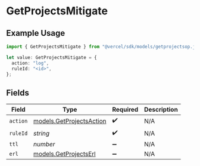 # GetProjectsMitigate

## Example Usage

```typescript
import { GetProjectsMitigate } from "@vercel/sdk/models/getprojectsop.js";

let value: GetProjectsMitigate = {
  action: "log",
  ruleId: "<id>",
};
```

## Fields

| Field                                                      | Type                                                       | Required                                                   | Description                                                |
| ---------------------------------------------------------- | ---------------------------------------------------------- | ---------------------------------------------------------- | ---------------------------------------------------------- |
| `action`                                                   | [models.GetProjectsAction](../models/getprojectsaction.md) | :heavy_check_mark:                                         | N/A                                                        |
| `ruleId`                                                   | *string*                                                   | :heavy_check_mark:                                         | N/A                                                        |
| `ttl`                                                      | *number*                                                   | :heavy_minus_sign:                                         | N/A                                                        |
| `erl`                                                      | [models.GetProjectsErl](../models/getprojectserl.md)       | :heavy_minus_sign:                                         | N/A                                                        |